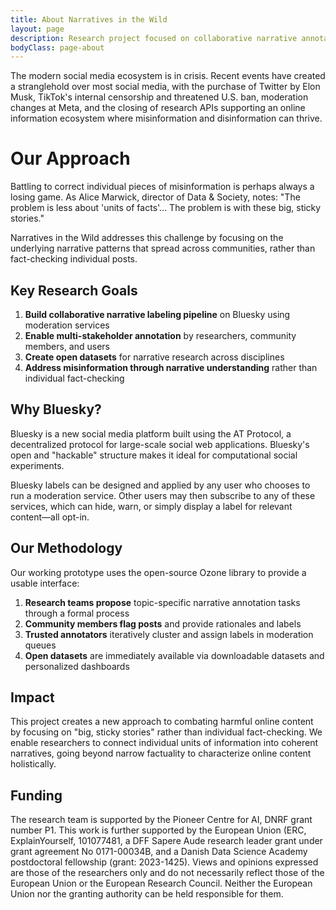 ```yaml
---
title: About Narratives in the Wild
layout: page
description: Research project focused on collaborative narrative annotation for understanding misinformation in social media ecosystems.
bodyClass: page-about
---
```


The modern social media ecosystem is in crisis. Recent events have created a stranglehold over most social media, with the purchase of Twitter by Elon Musk, TikTok's internal censorship and threatened U.S. ban, moderation changes at Meta, and the closing of research APIs supporting an online information ecosystem where misinformation and disinformation can thrive.

# Our Approach

Battling to correct individual pieces of misinformation is perhaps always a losing game. As Alice Marwick, director of Data & Society, notes: "The problem is less about 'units of facts'... The problem is with these big, sticky stories."

Narratives in the Wild addresses this challenge by focusing on the underlying narrative patterns that spread across communities, rather than fact-checking individual posts.

## Key Research Goals

1. **Build collaborative narrative labeling pipeline** on Bluesky using moderation services
2. **Enable multi-stakeholder annotation** by researchers, community members, and users
3. **Create open datasets** for narrative research across disciplines
4. **Address misinformation through narrative understanding** rather than individual fact-checking

## Why Bluesky?

Bluesky is a new social media platform built using the AT Protocol, a decentralized protocol for large-scale social web applications. Bluesky's open and "hackable" structure makes it ideal for computational social experiments.

Bluesky labels can be designed and applied by any user who chooses to run a moderation service. Other users may then subscribe to any of these services, which can hide, warn, or simply display a label for relevant content—all opt-in.

## Our Methodology

Our working prototype uses the open-source Ozone library to provide a usable interface:

1. **Research teams propose** topic-specific narrative annotation tasks through a formal process
2. **Community members flag posts** and provide rationales and labels
3. **Trusted annotators** iteratively cluster and assign labels in moderation queues
4. **Open datasets** are immediately available via downloadable datasets and personalized dashboards

## Impact

This project creates a new approach to combating harmful online content by focusing on "big, sticky stories" rather than individual fact-checking. We enable researchers to connect individual units of information into coherent narratives, going beyond narrow factuality to characterize online content holistically.

## Funding

The research team is supported by the Pioneer Centre for AI, DNRF grant number P1. This work is further supported by the European Union (ERC, ExplainYourself, 101077481, a DFF Sapere Aude research leader grant under grant agreement No 0171-00034B, and a Danish Data Science Academy postdoctoral fellowship (grant: 2023-1425). Views and opinions expressed are those of the researchers only and do not necessarily reflect those of the European Union or the European Research Council. Neither the European Union nor the granting authority can be held responsible for them.
